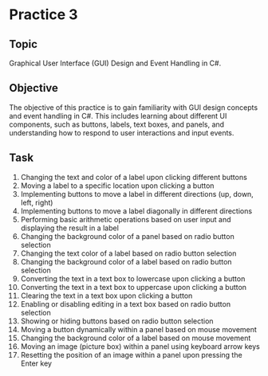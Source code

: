 # Practice 3

## Topic
Graphical User Interface (GUI) Design and Event Handling in C#.

## Objective
The objective of this practice is to gain familiarity with GUI design concepts and event handling in C#. This includes learning about different UI components, such as buttons, labels, text boxes, and panels, and understanding how to respond to user interactions and input events.

## Task
1. Changing the text and color of a label upon clicking different buttons
2. Moving a label to a specific location upon clicking a button
3. Implementing buttons to move a label in different directions (up, down, left, right)
4. Implementing buttons to move a label diagonally in different directions
5. Performing basic arithmetic operations based on user input and displaying the result in a label
6. Changing the background color of a panel based on radio button selection
7. Changing the text color of a label based on radio button selection
8. Changing the background color of a label based on radio button selection
9. Converting the text in a text box to lowercase upon clicking a button
10. Converting the text in a text box to uppercase upon clicking a button
11. Clearing the text in a text box upon clicking a button
12. Enabling or disabling editing in a text box based on radio button selection
13. Showing or hiding buttons based on radio button selection
14. Moving a button dynamically within a panel based on mouse movement
15. Changing the background color of a label based on mouse movement
16. Moving an image (picture box) within a panel using keyboard arrow keys
17. Resetting the position of an image within a panel upon pressing the Enter key
